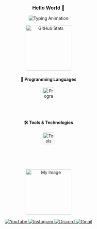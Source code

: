 <!-- ============================= -->
<!-- Title Section -->
<!-- ============================= -->
<!-- Centered greeting message -->
<h3 align="center">Hello World 👋</h3>

<!-- ============================= -->
<!-- Typing Animation Section -->
<!-- ============================= -->
<!-- Animated text introducing yourself -->
<p align="center">
  <img 
    src="https://readme-typing-svg.demolab.com?font=Fira+Code&pause=1000&color=00C4FF&center=true&vCenter=true&width=500&lines=Hi+I%27m+Snow_Dev...;Shall+we+build+something+together?" 
    alt="Typing Animation" 
  />
</p>

<!-- ============================= -->
<!-- GitHub Stats Section -->
<!-- ============================= -->
<div align="center">
  <!-- GitHub contribution stats card -->
  <img 
    src="https://github-readme-stats.vercel.app/api?username=SnowDev01&show_icons=true&theme=nord&count_private=true" 
    height="150" 
    alt="GitHub Stats" 
  />
</div>

<!-- ============================= -->
<!-- Tech Stack Section -->
<!-- ============================= -->
<div align="center">

  <!-- Programming Languages -->
  <h4>🧠 Programming Languages</h4>
  <img 
    src="https://skillicons.dev/icons?i=python,java,cs,cpp" 
    height="38" 
    alt="Programming Languages" 
  />

  <br/><br/>

  <!-- Tools & Technologies -->
  <h4>🛠️ Tools & Technologies</h4>
  <img 
    src="https://skillicons.dev/icons?i=godot,bash,neovim,vscode,linux,git,github" 
    height="38" 
    alt="Tools and Technologies" 
  />

  <br/><br/>

  <!-- Personal Image -->
  <img 
    src="https://i.pinimg.com/1200x/ef/84/df/ef84df73c2ebf4068618a401ae3f0f1e.jpg" 
    height="150" 
    alt="My Image" 
    style="margin-top:20px;"
  />
</div>

<!-- ============================= -->
<!-- Contact Badges Section -->
<!-- ============================= -->
<div align="center">

  <!-- YouTube link -->
  <a href="https://www.youtube.com/@snow_dev-01" target="_blank">
    <img 
      src="https://img.shields.io/static/v1?message=YouTube&logo=youtube&color=1E90FF&style=for-the-badge&logoColor=white" 
      alt="YouTube" 
    />
  </a>
  
  <!-- Instagram link -->
  <a href="https://www.instagram.com/snow_dev01?igsh=azVmbDR0MWM4bWFs" target="_blank">
    <img 
      src="https://img.shields.io/static/v1?message=Instagram&logo=instagram&color=1E90FF&style=for-the-badge&logoColor=white" 
      alt="Instagram" 
    />
  </a>

  <!-- Discord link -->
  <a href="https://discordapp.com/users/snow_dev001" target="_blank">
    <img 
      src="https://img.shields.io/static/v1?message=Discord&logo=discord&color=1E90FF&style=for-the-badge&logoColor=white" 
      alt="Discord" 
    />
  </a>

  <!-- Gmail link -->
  <a href="mailto:eusoumatheusfernandes@gmail.com" target="_blank">
    <img 
      src="https://img.shields.io/static/v1?message=Gmail&logo=gmail&color=1E90FF&style=for-the-badge&logoColor=white" 
      alt="Gmail" 
    />
  </a>
</div>
